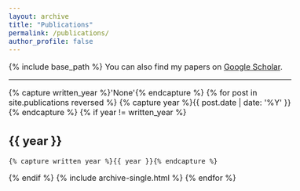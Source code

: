 ```yaml
---
layout: archive
title: "Publications"
permalink: /publications/
author_profile: false
---
```


<!-- {% if author.googlescholar %} -->
  
<!-- {% endif %} -->
<style type="text/css">
  body{
  font-size: 12pt;
}
</style>

{% include base_path %}
You can also find my papers on <a href="https://scholar.google.com/citations?user=1n2OPtwAAAAJ">Google Scholar</a>.

-----------

{% capture written_year %}'None'{% endcapture %}
{% for post in site.publications reversed %}
  {% capture year %}{{ post.date | date: '%Y' }}{% endcapture %}
  {% if year != written_year %}
## {{ year }}
    {% capture written_year %}{{ year }}{% endcapture %}
  {% endif %}
  {% include archive-single.html %}
{% endfor %}


